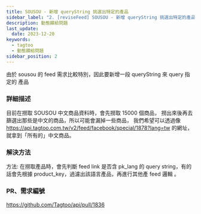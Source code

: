 ```yaml
---
title: SOUSOU - 新增 queryString 挑選出特定的產品
sidebar_label: "2. [reviseFeed] SOUSOU - 新增 queryString 挑選出特定的產品"
description: 動態饋給問題
last_update:
  date: 2023-12-20
keywords:
  - tagtoo
  - 動態饋給問題
sidebar_position: 2
---
```



由於 sousou 的 feed 需求比較特別，因此要新增一段 queryString 來 query 指定的 產品



### 詳細描述     

目前在撈取 SOUSOU 中文商品資料時，會先撈取 15000 個商品，
撈出來後再去篩選出那些是中文的商品，所以可能會漏掉一些商品，
我們希望可以透過像 https://api.tagtoo.com.tw/v2/feed/facebook/special/1878?lang=tw 的網址，
就拿到「所有的」中文商品。


### 解決方法
方法: 在撈取產品時，會先判斷 feed link 是否含 pk_lang 的 query string，有的話會先根據 product_key，過濾出該語言產品，再進行其他產 feed 邏輯 。


### PR、需求編號
https://github.com/Tagtoo/api/pull/1836